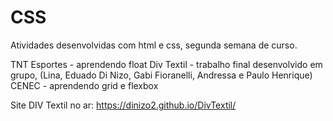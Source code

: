 # CSS
 Atividades desenvolvidas com html e css, segunda semana de curso.
 
 TNT Esportes - aprendendo float
 Div Textil - trabalho final desenvolvido em grupo, (Lina, Eduado Di Nizo, Gabi Fioranelli, Andressa e Paulo Henrique)
 CENEC - aprendendo grid e flexbox

Site DIV Textil no ar:  https://dinizo2.github.io/DivTextil/
